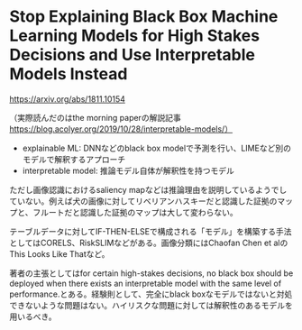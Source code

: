 # Stop Explaining Black Box Machine Learning Models for High Stakes Decisions and Use Interpretable Models Instead
https://arxiv.org/abs/1811.10154

（実際読んだのはthe morning paperの解説記事 https://blog.acolyer.org/2019/10/28/interpretable-models/）

- explainable ML: DNNなどのblack box modelで予測を行い、LIMEなど別のモデルで解釈するアプローチ
- interpretable model: 推論モデル自体が解釈性を持つモデル

ただし画像認識におけるsaliency mapなどは推論理由を説明しているようでしていない。例えば犬の画像に対してリベリアンハスキーだと認識した証拠のマップと、フルートだと認識した証拠のマップは大して変わらない。

テーブルデータに対してIF-THEN-ELSEで構成される「モデル」を構築する手法としてはCORELS、RiskSLIMなどがある。画像分類にはChaofan Chen et alのThis Looks Like Thatなど。

著者の主張としてはfor certain high-stakes decisions, no black box should be deployed when there exists an interpretable model with the same level of performance.とある。経験則として、完全にblack boxなモデルではないと対処できないような問題はない。ハイリスクな問題に対しては解釈性のあるモデルを用いるべき。
